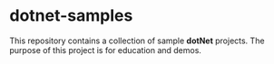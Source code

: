 # dotnet-samples
This repository contains a collection of sample **dotNet** projects. The purpose of this project is for education and demos.
